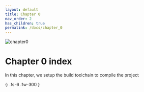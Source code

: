 ```yaml
---
layout: default
title: Chapter 0
nav_order: 2
has_children: true
permalink: /docs/chapter_0
---
```

![chapter0]({{site.baseurl}}/diagrams/chapter0.png)


# Chapter 0 index


In this chapter, we setup the build toolchain to compile the project

{: .fs-6 .fw-300 }
